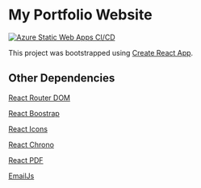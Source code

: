# My Portfolio Website

[![Azure Static Web Apps CI/CD](https://github.com/jayveebustarde/react-bootstrap-personal/actions/workflows/azure-static-web-apps-salmon-hill-03f366300.yml/badge.svg)](https://github.com/jayveebustarde/react-bootstrap-personal/actions/workflows/azure-static-web-apps-salmon-hill-03f366300.yml)

This project was bootstrapped using [Create React App](https://github.com/facebook/create-react-app).

## Other Dependencies

[React Router DOM](https://github.com/remix-run/react-router)

[React Boostrap](https://react-bootstrap.github.io/)

[React Icons](https://react-icons.github.io/react-icons)

[React Chrono](https://github.com/prabhuignoto/react-chrono)

[React PDF](https://github.com/wojtekmaj/react-pdf)

[EmailJs](https://www.emailjs.com/)